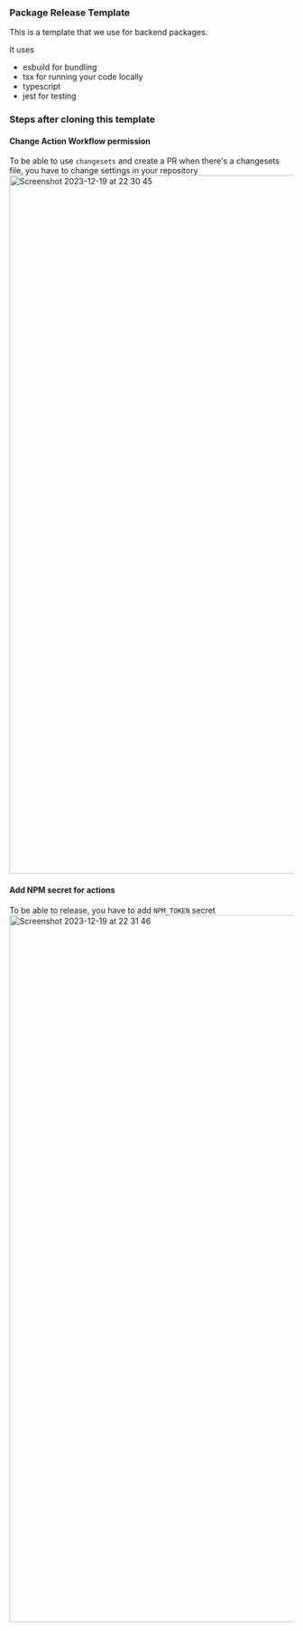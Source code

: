 ### Package Release Template

This is a template that we use for backend packages.

It uses

- esbuild for bundling
- tsx for running your code locally
- typescript
- jest for testing

### Steps after cloning this template

#### Change Action Workflow permission

To be able to use `changesets` and create a PR when there's a changesets file, you have to change settings in your repository
<img width="1237" alt="Screenshot 2023-12-19 at 22 30 45" src="https://github.com/oskar-dragon/package-release-template/assets/32719913/89d8659c-3589-49da-889e-05f282aface6">

#### Add NPM secret for actions

To be able to release, you have to add `NPM_TOKEN` secret
<img width="1252" alt="Screenshot 2023-12-19 at 22 31 46" src="https://github.com/oskar-dragon/package-release-template/assets/32719913/76eca44e-37c3-453c-8898-909ab71b8d44">
